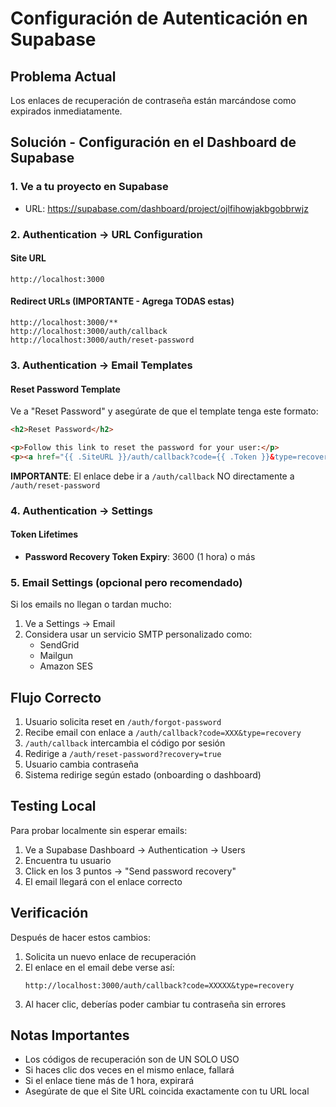 # Configuración de Autenticación en Supabase

## Problema Actual
Los enlaces de recuperación de contraseña están marcándose como expirados inmediatamente.

## Solución - Configuración en el Dashboard de Supabase

### 1. Ve a tu proyecto en Supabase
- URL: https://supabase.com/dashboard/project/ojlfihowjakbgobbrwjz

### 2. Authentication → URL Configuration

#### Site URL
```
http://localhost:3000
```

#### Redirect URLs (IMPORTANTE - Agrega TODAS estas)
```
http://localhost:3000/**
http://localhost:3000/auth/callback
http://localhost:3000/auth/reset-password
```

### 3. Authentication → Email Templates

#### Reset Password Template
Ve a "Reset Password" y asegúrate de que el template tenga este formato:

```html
<h2>Reset Password</h2>

<p>Follow this link to reset the password for your user:</p>
<p><a href="{{ .SiteURL }}/auth/callback?code={{ .Token }}&type=recovery">Reset Password</a></p>
```

**IMPORTANTE**: El enlace debe ir a `/auth/callback` NO directamente a `/auth/reset-password`

### 4. Authentication → Settings

#### Token Lifetimes
- **Password Recovery Token Expiry**: 3600 (1 hora) o más

### 5. Email Settings (opcional pero recomendado)

Si los emails no llegan o tardan mucho:

1. Ve a Settings → Email
2. Considera usar un servicio SMTP personalizado como:
   - SendGrid
   - Mailgun
   - Amazon SES

## Flujo Correcto

1. Usuario solicita reset en `/auth/forgot-password`
2. Recibe email con enlace a `/auth/callback?code=XXX&type=recovery`
3. `/auth/callback` intercambia el código por sesión
4. Redirige a `/auth/reset-password?recovery=true`
5. Usuario cambia contraseña
6. Sistema redirige según estado (onboarding o dashboard)

## Testing Local

Para probar localmente sin esperar emails:

1. Ve a Supabase Dashboard → Authentication → Users
2. Encuentra tu usuario
3. Click en los 3 puntos → "Send password recovery"
4. El email llegará con el enlace correcto

## Verificación

Después de hacer estos cambios:

1. Solicita un nuevo enlace de recuperación
2. El enlace en el email debe verse así:
   ```
   http://localhost:3000/auth/callback?code=XXXXX&type=recovery
   ```
3. Al hacer clic, deberías poder cambiar tu contraseña sin errores

## Notas Importantes

- Los códigos de recuperación son de UN SOLO USO
- Si haces clic dos veces en el mismo enlace, fallará
- Si el enlace tiene más de 1 hora, expirará
- Asegúrate de que el Site URL coincida exactamente con tu URL local